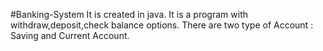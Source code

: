 #Banking-System
It is created in java.
It is a program with withdraw,deposit,check balance options.
There are two type of Account : Saving and Current Account.
